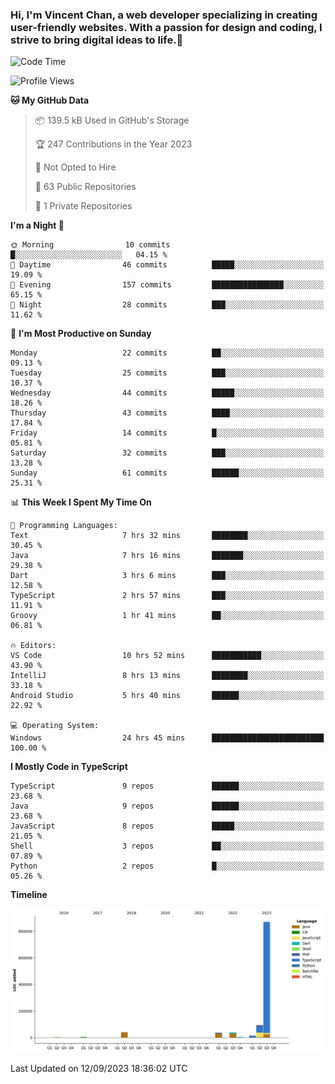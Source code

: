 ### Hi, I'm Vincent Chan, a web developer specializing in creating user-friendly websites. With a passion for design and coding, I strive to bring digital ideas to life.👋

<!--
**hkvincent/hkvincent** is a ✨ _special_ ✨ repository because its `README.md` (this file) appears on your GitHub profile.

Here are some ideas to get you started:

- 🔭 I’m currently working on ...
- 🌱 I’m currently learning ...
- 👯 I’m looking to collaborate on ...
- 🤔 I’m looking for help with ...
- 💬 Ask me about ...
- 📫 How to reach me: ...
- 😄 Pronouns: ...
- ⚡ Fun fact: ...
-->
<!--START_SECTION:waka-->
![Code Time](http://img.shields.io/badge/Code%20Time-374%20hrs%2044%20mins-blue)

![Profile Views](http://img.shields.io/badge/Profile%20Views-0-blue)

**🐱 My GitHub Data** 

> 📦 139.5 kB Used in GitHub's Storage 
 > 
> 🏆 247 Contributions in the Year 2023
 > 
> 🚫 Not Opted to Hire
 > 
> 📜 63 Public Repositories 
 > 
> 🔑 1 Private Repositories 
 > 
**I'm a Night 🦉** 

```text
🌞 Morning                10 commits          █░░░░░░░░░░░░░░░░░░░░░░░░   04.15 % 
🌆 Daytime                46 commits          █████░░░░░░░░░░░░░░░░░░░░   19.09 % 
🌃 Evening                157 commits         ████████████████░░░░░░░░░   65.15 % 
🌙 Night                  28 commits          ███░░░░░░░░░░░░░░░░░░░░░░   11.62 % 
```
📅 **I'm Most Productive on Sunday** 

```text
Monday                   22 commits          ██░░░░░░░░░░░░░░░░░░░░░░░   09.13 % 
Tuesday                  25 commits          ███░░░░░░░░░░░░░░░░░░░░░░   10.37 % 
Wednesday                44 commits          █████░░░░░░░░░░░░░░░░░░░░   18.26 % 
Thursday                 43 commits          ████░░░░░░░░░░░░░░░░░░░░░   17.84 % 
Friday                   14 commits          █░░░░░░░░░░░░░░░░░░░░░░░░   05.81 % 
Saturday                 32 commits          ███░░░░░░░░░░░░░░░░░░░░░░   13.28 % 
Sunday                   61 commits          ██████░░░░░░░░░░░░░░░░░░░   25.31 % 
```


📊 **This Week I Spent My Time On** 

```text
💬 Programming Languages: 
Text                     7 hrs 32 mins       ████████░░░░░░░░░░░░░░░░░   30.45 % 
Java                     7 hrs 16 mins       ███████░░░░░░░░░░░░░░░░░░   29.38 % 
Dart                     3 hrs 6 mins        ███░░░░░░░░░░░░░░░░░░░░░░   12.58 % 
TypeScript               2 hrs 57 mins       ███░░░░░░░░░░░░░░░░░░░░░░   11.91 % 
Groovy                   1 hr 41 mins        ██░░░░░░░░░░░░░░░░░░░░░░░   06.81 % 

🔥 Editors: 
VS Code                  10 hrs 52 mins      ███████████░░░░░░░░░░░░░░   43.90 % 
IntelliJ                 8 hrs 13 mins       ████████░░░░░░░░░░░░░░░░░   33.18 % 
Android Studio           5 hrs 40 mins       ██████░░░░░░░░░░░░░░░░░░░   22.92 % 

💻 Operating System: 
Windows                  24 hrs 45 mins      █████████████████████████   100.00 % 
```

**I Mostly Code in TypeScript** 

```text
TypeScript               9 repos             ██████░░░░░░░░░░░░░░░░░░░   23.68 % 
Java                     9 repos             ██████░░░░░░░░░░░░░░░░░░░   23.68 % 
JavaScript               8 repos             █████░░░░░░░░░░░░░░░░░░░░   21.05 % 
Shell                    3 repos             ██░░░░░░░░░░░░░░░░░░░░░░░   07.89 % 
Python                   2 repos             █░░░░░░░░░░░░░░░░░░░░░░░░   05.26 % 
```



**Timeline**

![Lines of Code chart](https://raw.githubusercontent.com/hkvincent/hkvincent/main/assets/bar_graph.png)


 Last Updated on 12/09/2023 18:36:02 UTC
<!--END_SECTION:waka-->
